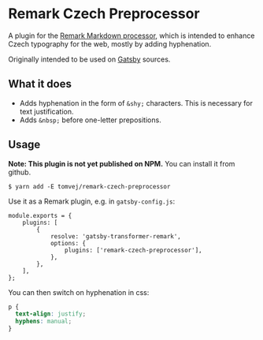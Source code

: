 Remark Czech Preprocessor
=========================
A plugin for the [Remark Markdown processor](https://remark.js.org/),
which is intended to enhance Czech typography for the web, mostly by adding
hyphenation.

Originally intended to be used on [Gatsby](https://www.gatsbyjs.com/) sources.

What it does
------------
* Adds hyphenation in the form of `&shy;` characters. This is necessary
  for text justification.
* Adds `&nbsp;` before one-letter prepositions.

Usage
-----
**Note: This plugin is not yet published on NPM.**
You can install it from github.

```
$ yarn add -E tomvej/remark-czech-preprocessor
```

Use it as a Remark plugin, e.g. in `gatsby-config.js`:
```
module.exports = {
    plugins: [
        {
            resolve: 'gatsby-transformer-remark',
            options: {
                plugins: ['remark-czech-preprocessor'],
            },
        },
    ],
};
```

You can then switch on hyphenation in css:
```css
p {
  text-align: justify;
  hyphens: manual;
}
```